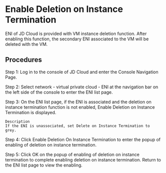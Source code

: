 # Enable Deletion on Instance Termination

ENI of JD Cloud is provided with VM instance deletion function. After enabling this function, the secondary ENI associated to the VM will be deleted with the VM.

## Procedures

Step 1: Log in to the console of JD Cloud and enter the Console Navigation Page.

Step 2: Select network - virtual private cloud - ENI at the navigation bar on the left side of the console to enter the ENI list page.

Step 3: On the ENI list page, if the ENI is associated and the deletion on instance termination function is not enabled, Enable Deletion on Instance Termination is displayed.

	Description
	If the ENI is unassociated, set Delete on Instance Termination to grey.

Step 4: Click Enable Deletion On Instance Termination to enter the popup of enabling of deletion on instance termination.

Step 5: Click OK on the popup of enabling of deletion on instance termination to complete enabling deletion on instance termination. Return to the ENI list page to view the enabling.

